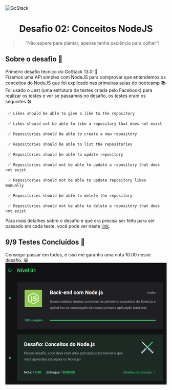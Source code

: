 <img alt="GoStack" src="https://storage.googleapis.com/golden-wind/bootcamp-gostack/header-desafios-new.png" />
<h1 align="center">
  Desafio 02: Conceitos NodeJS
</h1>

<blockquote align="center">“Não espere para plantar, apenas tenha paciência para colher”!</blockquote>

## Sobre o desafio 💪
Primeiro desafio técnico do GoStack 13.0! 🚀 <br>
Fizemos uma API simples com NodeJS para comprovar que entendemos os conceitos do NodeJS que foi explicado nas primeiras aulas do bootcamp 📚 <br>
Foi usado o Jest (uma estrutura de testes criada pelo Facebook) para realizar os testes e ver se passamos no desafio, os testes eram os seguintes 🛠 <br>
```
 ✅ Likes should be able to give a like to the repository
 
 ✅ Likes should not be able to like a repository that does not exist
 
 ✅ Repositories should be able to create a new repository
 
 ✅ Repositories should be able to list the repositories
 
 ✅ Repositories should be able to update repository
 
 ✅ Repositories should not be able to update a repository that does not exist
 
 ✅ Repositories should not be able to update repository likes manually
 
 ✅ Repositories should be able to delete the repository
 
 ✅ Repositories should not be able to delete a repository that does not exist
```
Para mais detalhes sobre o desafio e que era precisa ser feito para ser passado em cada teste, você pode ver neste <a href="https://github.com/rocketseat-education/bootcamp-gostack-desafios/tree/master/desafio-conceitos-nodejs">link</a>.

## 9/9 Testes Concluídos 🎯
Consegui passar em todos, e isso me garantiu uma nota 10.00 nesse desafio. 😀
<img src="./resultado.png"></img>
